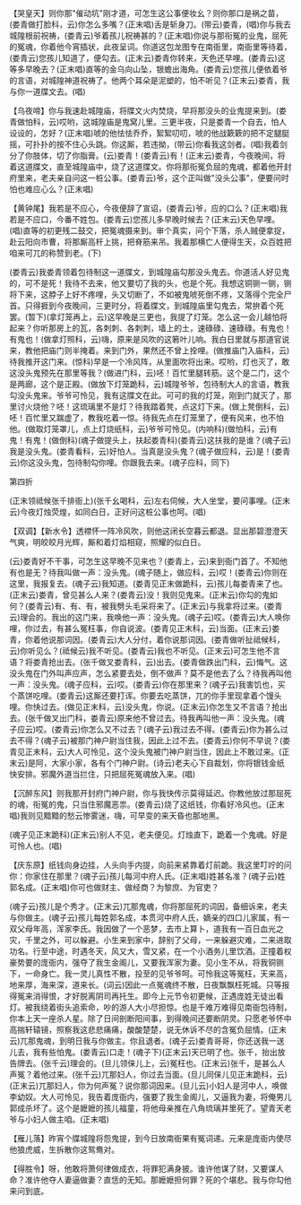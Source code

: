 <!-- { "loadSidebar": true } -->
【哭皇天】则你那"催动坑"刚才道，可怎生这公事便妆幺？则你那口是祸之苗，(娄青做打脸科，云)你怎么多嘴？(正末唱)舌是斩身刀。(带云)娄青，(唱)你与我去城隍根前祝祷，(娄青云)爷着孩儿祝祷甚的？(正末唱)你说与那衔冤的业鬼，屈死的冤魂，你着他今宵插状，此夜呈词。你道这包龙图专在南衙里，南衙里等待着，(娄青云)您孩儿知道了，便勾去。(正末云)娄青你转来，天色还早哩。(娄青云)这等多早晚去？(正末唱)直等的金乌向山坠，银蟾出海角。(娄青云)您孩儿便依着爷的言语，对城隍神道祝祷了。他两个耳朵是泥塑的，怕不听见？(正末云)娄青，我与你一道牒文去。(唱)

【乌夜啼】你与我速赴城隍庙，将牒文火内焚烧，早将那没头的业鬼提来到。(娄青做怕科，云)哎哟，这城隍庙是鬼窝儿里。三更半夜，只是娄青一个自去，怕人设设的，怎好？(正末唱)唬的他怯怯乔乔，絮絮叨叨，唬的他战簌簌的把不定腿脡摇，可扑扑的按不住心头跳。你这厮，若违拗，(带云)你看我这剑者。(唱)我着剑分了你肢体，切了你脂膏。(云)娄青！(娄青云)有！(正末云)娄青，今夜晚间，将着这道牒文，直至城隍庙中，烧了这道牒文。你将那衔冤负屈的鬼魂，都着他开封府里来，老夫亲自问这一桩公事。(娄青云)爷，这个正叫做"没头公事"，便要问时怕也难应心么？(正末唱)

【黄钟尾】我若是不应心，今夜便辞了宣诏，(娄青云)爷，应的口么？(正末唱)我若是不应口，今番不姓包。(娄青云)您孩儿多早晚时候去？(正末云)天色早哩。(唱)直等的初更残二鼓交，把冤魂摄来到。审个真实，问个下落，杀人贼便拿捉，赴云阳向市曹，将那厮高杆上挑，把脊筋来吊。我着那横亡人便得生天，众百姓把咱来可兀的称赞到老。(下)

(娄青云)我娄青领着包待制这一道牒文，到城隍庙勾那没头鬼去。你道活人好见鬼的，可不是死！我待不去来，他又要切了我的头，也是个死。我想这铜铡一铡，铡将下来，这脖子上好不疼哩，头又切断了，不如被鬼唬死倒不疼，又落得个完全尸首。只得捱到今夜晚间，三更时分，将着牒文，到城隍庙里勾鬼去，常拚着个死罢。(暂下)(拿灯笼再上，云)这早晚是三更也，我提了灯笼。怎么这一会儿越怕将起来？你听那房上的瓦，各刺刺、各刺刺，墙上的土，速碌碌、速碌碌。有鬼也！有鬼也！(做拿灯照科，云)嗨，原来是风吹的这箬叶儿响。我白日里就与那道官说来，教他把庙门则半掩着。来到门外，果然还不曾上拴哩。(做推庙门入庙科，云)待我推开这门来。(惊科)早是一个冷风阵，从里面吹将出来。哎哟，灯也灭了，敢这没头鬼预先在那里等我？(做进门科，云)呸！百忙里腿转筋。这个是二门，这个是两廊，这个是正殿。(做放下灯笼跪科，云)城隍爷爷，包待制大人的言语，教我勾没头鬼来。爷爷可怜见，我有这牒文在此。可可的我的灯笼，刚到门就灭了，那里讨火烧他？呸！这琉璃里不是灯？待我踏着凳，点这灯下来。(做上凳倒科，云)呸！百忙里又踹虚了，教我吃着一惊。待我先点在灯笼里了，便有风来，也不怕他。(做取灯笼罩儿，点上灯烧纸科，云)爷爷可怜见。(内响科)(做怕科，云)有鬼！有鬼！(做倒科)(魂子做提头上，扶起娄青科)(娄青云)这扶我的是谁？(魂子云)我是没头鬼。(娄青看科，云)好怕人。当真是没头鬼？(魂子做应科，云)是！(娄青云)你这没头鬼，包待制勾你哩。你跟我去来。(魂子应科，同下)

第四折

(正末领祗候张千排衙上)(张千幺喝科，云)左右伺候，大人坐堂，要问事哩。(正末云)今夜灯烛荧煌，如同白日，正好问这桩公事也呵。(唱)

【双调】【新水令】透襟怀一阵冷风吹，则他这闭长空暮云都退。显出那碧澄澄天气爽，明皎皎月光辉，厮和着灯焰相窥，照耀的似白日。

(云)娄青好不干事，可怎生这早晚不见来也？(娄青上，云)来到衙门首了。不知他有也是无？待我叫做一声：没头鬼。(魂子随上，做应科，云)哎！(娄青云)你则在这里，我报复去。(魂子云)我知道。(娄青见正末做跪科，云)孩儿每娄青来了也。(正末云)娄青，曾见甚么人来？(娄青云)没！我则见鬼来。(正末云)你勾的鬼如何？(娄青云)有、有、有，被我劈头毛采将来了。(正末云)与我拿将过来。(娄青云)理会的。我出的这门来，我唤他一声：没头鬼。(魂子云)哎。(娄青云)大人唤你哩，你过去，有甚么冤枉事，你自说波。(娄青见正末科，云)当面。(正末云)娄青，你着他说那词因。(娄青云)大人分付，着你说那词因。(娄青做听扯祗候科，云)你听见么？(祗候云)我不听见。(娄青云)我也不听见。(正末云)可怎生他不言语？将娄青抢出去。(张千做叉娄青科，云)出去。(娄青做跌出门科，云)悔气。这没头鬼在门外叫声应声，怎么紧要去处，倒不做声？莫不是他去了么？待我再叫他一声：没头鬼。(魂子应科，云)哎。(娄青云)你在那里来？(魂子云)我害饥也，买个蒸饼吃哩。(娄青云)这厮还要打诨。你要去吃蒸饼，兀的你手里现拿着个馒头哩。你快过去。(做见正末科，云)没头鬼，你说。(正末云)你怎生又不言语？抢出去。(张千做叉出门科，娄青云)原来他不曾过去。待我再叫他一声：没头鬼。(魂子应云)哎。(娄青云)你怎么又不过去？(魂子云)我过去不得。(娄青云)你为甚么过去不得？(魂子云)被那门神户尉当住我，因此上过不去。(娄青云)你何不早说？(娄青见正末科，云)大人可怜见，这个没头鬼被门神户尉当住，因此上不敢过来。(正末云)是阿，大家小家，各有个门神户尉。(诗云)老夫心下自裁划，你将银钱金纸快安排。邪魔外道当拦住，只把屈死冤魂放入来。(唱)

【沉醉东风】则我那开封府门神户尉，你与我快传示莫得延迟。你教他放过那屈死的魂，衔冤的鬼，只当住邪魔恶祟。(娄青云)烧了这纸钱，你看好冷风也。(正末唱)我则见黯黯的愁云惨雾迷，嗨，可早变的来天昏也那地黑。

(魂子见正末跪科)(正末云)别人不见，老夫便见。灯烛直下，跪着一个鬼魂。好是可怜人也。(唱)

【庆东原】纸钱向身边挂，人头向手内提，向前来紧靠着灯前跪。我这里叮咛的问你：你家住在那里？(魂子云)孩儿每河中府人氏。(正末唱)姓甚名准？(魂子云)姓郭名成。(正末唱)你可也做财主、做经商？为黎庶、为官吏？

(魂子云)孩儿是个秀才。(正末云)兀那鬼魂，你将那屈死的词因，备细诉来，老夫与你做主。(魂子云)孩儿每姓郭名成，本贯河中府人氏，嫡亲的四口儿家属，有一双父母年高，浑家李氏。我因做了一个恶梦，去市上算卜，道我有一百日血光之灾，千里之外，可以躲避。小生来到家中，辞别了父母，一来躲避灾难，二来进取功名。行至中途，时遇冬天，风又大，雪又紧，在一个小酒务儿里饮酒。正撞着权豪势要的庞衙内，强夺了我生金阁儿，又要我浑家为妻。见小生不从，将我铜铡下，一命身亡。我一灵儿真性不散，投至的见爷爷呵。可怜我这等冤枉，天来高，地来厚，海来深，道来长。(词云)因此一点冤魂终不散，日夜飘飘枉死城。只等报得冤来消得恨，才好脱离阴司再托生。即今上元节令初更候，正遇庞姓无徒出看灯。被我绕着街头追索命，吵的游人大小尽担惊。也是千难万难得见南衙包待制，你本上天一座杀人星。除了日间剖断阳间事，到得晚间还要断阴灵。只愿老爷怀中高揣轩辕镜，照察我这悲悲痛痛，酸酸楚楚，说无休诉不尽的含冤负屈情。(正末云)兀那鬼魂，到明日我与你做主。你且退者。(魂子云)娄青哥哥，你还送我一送儿去，我有些怕鬼。(娄青云)口走！(魂子下)(正末云)天已明了也。张千，抬出放告牌去。(张千云)理会的。(旦儿领俫儿上，云)冤枉也。(正末云)张千，是甚么人声冤？着他过来。(张千云)兀那妇人，你过去当面。(旦儿同俫儿见正末跪科，云)(正末云)兀那妇人，你为何声冤？说你那词因来。(旦儿云)小妇人是河中人，唤做李幼奴。大人可怜见，我告着庞衙内，强要了我生金阁儿，又逼我为妻，将俺男儿郭成杀坏了。这个是嬷嬷的孩儿福童，将他母亲推在八角琉璃井里死了。望青天老爷与小妇人做主咱。(正末唱)

【雁儿落】昨宵个牒城隍将怨鬼提，到今日放南衙果有冤词递。元来是庞衙内使尽他狼虎威，生拆散你这鸳鸯对。

【得胜令】呀，他敢将萧何律做成衣，将罪犯满身披。谁许他谋了财，又要谋人命？准许他夺人妻逼做妻？直恁的无知。那嬷嬷担何罪？死的个堪悲。我与你勾他来问到底。


